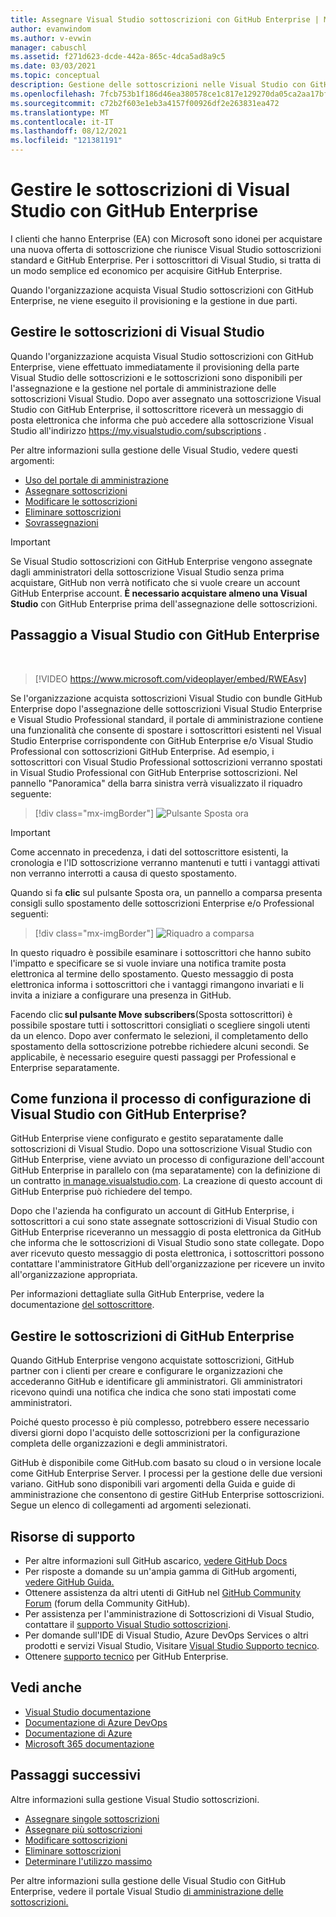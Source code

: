```yaml
---
title: Assegnare Visual Studio sottoscrizioni con GitHub Enterprise | Microsoft Docs
author: evanwindom
ms.author: v-evwin
manager: cabuschl
ms.assetid: f271d623-dcde-442a-865c-4dca5ad8a9c5
ms.date: 03/03/2021
ms.topic: conceptual
description: Gestione delle sottoscrizioni nelle Visual Studio con GitHub Enterprise
ms.openlocfilehash: 7fcb753b1f186d46ea380578ce1c817e129270da05ca2aa17bfd304f9a15d881
ms.sourcegitcommit: c72b2f603e1eb3a4157f00926df2e263831ea472
ms.translationtype: MT
ms.contentlocale: it-IT
ms.lasthandoff: 08/12/2021
ms.locfileid: "121381191"
---
```

# <a name="manage-visual-studio-subscriptions-with-github-enterprise"></a>Gestire le sottoscrizioni di Visual Studio con GitHub Enterprise
I clienti che hanno Enterprise (EA) con Microsoft sono idonei per acquistare una nuova offerta di sottoscrizione che riunisce Visual Studio sottoscrizioni standard e GitHub Enterprise. Per i sottoscrittori di Visual Studio, si tratta di un modo semplice ed economico per acquisire GitHub Enterprise. 

Quando l'organizzazione acquista Visual Studio sottoscrizioni con GitHub Enterprise, ne viene eseguito il provisioning e la gestione in due parti.

## <a name="manage-visual-studio-subscriptions"></a>Gestire le sottoscrizioni di Visual Studio
Quando l'organizzazione acquista Visual Studio sottoscrizioni con GitHub Enterprise, viene effettuato immediatamente il provisioning della parte Visual Studio delle sottoscrizioni e le sottoscrizioni sono [](https://manage.visualstudio.com) disponibili per l'assegnazione e la gestione nel portale di amministrazione delle sottoscrizioni Visual Studio. Dopo aver assegnato una sottoscrizione Visual Studio con GitHub Enterprise, il sottoscrittore riceverà un messaggio di posta elettronica che informa che può accedere alla sottoscrizione Visual Studio all'indirizzo <https://my.visualstudio.com/subscriptions> .

Per altre informazioni sulla gestione delle Visual Studio, vedere questi argomenti:
- [Uso del portale di amministrazione](using-admin-portal.md)
- [Assegnare sottoscrizioni](assign-license.md)
- [Modificare le sottoscrizioni](edit-license.md)
- [Eliminare sottoscrizioni](delete-license.md)
- [Sovrassegnazioni](handle-overclaimed-license.md)

> [!Important]
> Se Visual Studio sottoscrizioni con GitHub Enterprise vengono assegnate dagli amministratori della sottoscrizione Visual Studio senza prima acquistare, GitHub non verrà notificato che si vuole creare un account GitHub Enterprise account.  **È necessario acquistare almeno una Visual Studio** con GitHub Enterprise prima dell'assegnazione delle sottoscrizioni.

## <a name="moving-to-visual-studio-with-github-enterprise"></a>Passaggio a Visual Studio con GitHub Enterprise
</br>

> [!VIDEO https://www.microsoft.com/videoplayer/embed/RWEAsv]

Se l'organizzazione acquista sottoscrizioni Visual Studio con bundle GitHub Enterprise dopo l'assegnazione delle sottoscrizioni Visual Studio Enterprise e Visual Studio Professional standard, il portale di amministrazione contiene una funzionalità che consente di spostare i sottoscrittori esistenti nel Visual Studio Enterprise corrispondente con GitHub Enterprise e/o Visual Studio Professional con sottoscrizioni GitHub Enterprise.  Ad esempio, i sottoscrittori con Visual Studio Professional sottoscrizioni verranno spostati in Visual Studio Professional con GitHub Enterprise sottoscrizioni. Nel pannello "Panoramica" della barra sinistra verrà visualizzato il riquadro seguente:

   > [!div class="mx-imgBorder"]
   > ![Pulsante Sposta ora](_img/assign-github/move-now.png "Fare clic su &quot;Sposta adesso&quot; per aggiornare le sottoscrizioni Visual Studio con GitHub Enterprise sottoscrizioni")

> [!IMPORTANT]
> Come accennato in precedenza, i dati del sottoscrittore esistenti, la cronologia e l'ID sottoscrizione verranno mantenuti e tutti i vantaggi attivati non verranno interrotti a causa di questo spostamento.  


Quando si fa **clic** sul pulsante Sposta ora, un pannello a comparsa presenta consigli sullo spostamento delle sottoscrizioni Enterprise e/o Professional seguenti:

   > [!div class="mx-imgBorder"]
   > ![Riquadro a comparsa](_img/assign-github/fly-out.png)

In questo riquadro è possibile esaminare i sottoscrittori che hanno subito l'impatto e specificare se si vuole inviare una notifica tramite posta elettronica al termine dello spostamento.  Questo messaggio di posta elettronica informa i sottoscrittori che i vantaggi rimangono invariati e li invita a iniziare a configurare una presenza in GitHub.  

Facendo clic **sul pulsante Move subscribers**(Sposta sottoscrittori) è possibile spostare tutti i sottoscrittori consigliati o scegliere singoli utenti   da un elenco.  Dopo aver confermato le selezioni, il completamento dello spostamento della sottoscrizione potrebbe richiedere alcuni secondi. Se applicabile, è necessario eseguire questi passaggi per Professional e Enterprise separatamente.  

## <a name="what-is-the-visual-studio-with-github-enterprise-setup-process"></a>Come funziona il processo di configurazione di Visual Studio con GitHub Enterprise?
GitHub Enterprise viene configurato e gestito separatamente dalle sottoscrizioni di Visual Studio. Dopo una sottoscrizione Visual Studio con GitHub Enterprise, viene avviato un processo di configurazione dell'account GitHub Enterprise in parallelo con (ma separatamente) con la definizione di un contratto [in manage.visualstudio.com](https://manage.visualstudio.com). La creazione di questo account di GitHub Enterprise può richiedere del tempo. 

Dopo che l'azienda ha configurato un account di GitHub Enterprise, i sottoscrittori a cui sono state assegnate sottoscrizioni di Visual Studio con GitHub Enterprise riceveranno un messaggio di posta elettronica da GitHub che informa che le sottoscrizioni di Visual Studio sono state collegate. Dopo aver ricevuto questo messaggio di posta elettronica, i sottoscrittori possono contattare l'amministratore GitHub dell'organizzazione per ricevere un invito all'organizzazione appropriata.

Per informazioni dettagliate sulla GitHub Enterprise, vedere la documentazione [del sottoscrittore](access-github.md).   

## <a name="manage-github-enterprise-subscriptions"></a>Gestire le sottoscrizioni di GitHub Enterprise
Quando GitHub Enterprise vengono acquistate sottoscrizioni, GitHub partner con i clienti per creare e configurare le organizzazioni che accederanno GitHub e identificare gli amministratori.  Gli amministratori ricevono quindi una notifica che indica che sono stati impostati come amministratori.  

Poiché questo processo è più complesso, potrebbero essere necessario diversi giorni dopo l'acquisto delle sottoscrizioni per la configurazione completa delle organizzazioni e degli amministratori.

GitHub è disponibile come GitHub.com basato su cloud o in versione locale come GitHub Enterprise Server.  I processi per la gestione delle due versioni variano.  GitHub sono disponibili vari argomenti della Guida e guide di amministrazione che consentono di gestire GitHub Enterprise sottoscrizioni.  Segue un elenco di collegamenti ad argomenti selezionati.  

## <a name="support-resources"></a>Risorse di supporto
- Per altre informazioni sull GitHub ascarico, [vedere GitHub Docs](https://docs.github.com/en/github/setting-up-and-managing-your-enterprise-account/managing-licenses-for-the-github-enterprise-and-visual-studio-bundle)
- Per risposte a domande su un'ampia gamma di GitHub argomenti, [vedere GitHub Guida.](https://help.github.com/en)
- Ottenere assistenza da altri utenti di GitHub nel [GitHub Community Forum](https://github.community/) (forum della Community GitHub).
- Per assistenza per l'amministrazione di Sottoscrizioni di Visual Studio, contattare il [supporto Visual Studio sottoscrizioni](https://aka.ms/vsadminhelp).
- Per domande sull'IDE di Visual Studio, Azure DevOps Services o altri prodotti e servizi Visual Studio,  Visitare [Visual Studio Supporto tecnico](https://visualstudio.microsoft.com/support/).
- Ottenere [supporto tecnico](https://support.microsoft.com/supportforbusiness/productselection?sapId=b77fe80f-5417-80bd-4b2a-275cf0018c24) per GitHub Enterprise.   

## <a name="see-also"></a>Vedi anche
- [Visual Studio documentazione](/visualstudio/)
- [Documentazione di Azure DevOps](/azure/devops/)
- [Documentazione di Azure](/azure/)
- [Microsoft 365 documentazione](/microsoft-365/)

## <a name="next-steps"></a>Passaggi successivi
Altre informazioni sulla gestione Visual Studio sottoscrizioni.
- [Assegnare singole sottoscrizioni](assign-license.md)
- [Assegnare più sottoscrizioni](assign-license-bulk.md)
- [Modificare sottoscrizioni](edit-license.md)
- [Eliminare sottoscrizioni](delete-license.md)
- [Determinare l'utilizzo massimo](maximum-usage.md)

Per altre informazioni sulla gestione delle Visual Studio con GitHub Enterprise, vedere il portale Visual Studio [di amministrazione delle sottoscrizioni.](https://visualstudio.microsoft.com/subscriptions-administration/)